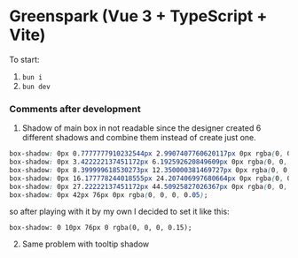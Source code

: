 # Greenspark (Vue 3 + TypeScript + Vite)

To start:

1. `bun i`
2. `bun dev`

### Comments after development
1. Shadow of main box in not readable since the designer created 6 different shadows and combine them instead of create just one.
```css
box-shadow: 0px 0.7777777910232544px 2.9907407760620117px 0px rgba(0, 0, 0, 0.012);
box-shadow: 0px 3.422222137451172px 6.192592620849609px 0px rgba(0, 0, 0, 0.0196);
box-shadow: 0px 8.399999618530273px 12.350000381469727px 0px rgba(0, 0, 0, 0.025);
box-shadow: 0px 16.177778244018555px 24.207406997680664px 0px rgba(0, 0, 0, 0.0304);
box-shadow: 0px 27.22222137451172px 44.50925827026367px 0px rgba(0, 0, 0, 0.038);
box-shadow: 0px 42px 76px 0px rgba(0, 0, 0, 0.05);
```
so after playing with it by my own I decided to set it like this:

`box-shadow: 0 10px 76px 0 rgba(0, 0, 0, 0.15);`

2. Same problem with tooltip shadow
